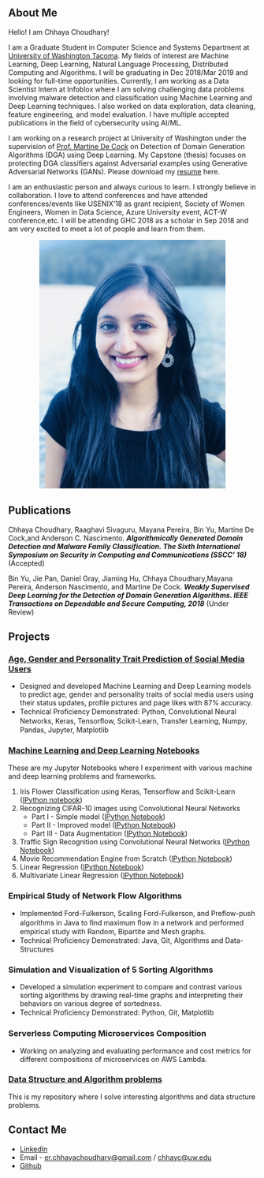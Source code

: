 ## About Me

Hello! I am Chhaya Choudhary!

I am a Graduate Student in Computer Science and Systems Department at [University of Washington Tacoma](https://www.tacoma.uw.edu/). My fields of interest are Machine Learning, Deep Learning, Natural Language Processing, Distributed Computing and Algorithms. I will be graduating in Dec 2018/Mar 2019 and looking for full-time opportunities.
Currently, I am working as a Data Scientist Intern at Infoblox where I am solving challenging data problems involving malware detection and classification using Machine Learning and Deep Learning techniques. I also worked on data exploration, data cleaning, feature engineering, and model evaluation. I have multiple accepted publications in the field of cybersecurity using AI/ML. 

I am working on a research project at University of Washington under the supervision of [Prof. Martine De Cock](https://www.tacoma.uw.edu/institute-technology/martine-de-cock-phd) on Detection of Domain Generation Algorithms (DGA) using Deep Learning. My Capstone (thesis) focuses on protecting DGA classifiers against Adversarial examples using Generative Adversarial Networks (GANs). Please download my [resume](https://github.com/chhayac/chhayac.github.io/blob/master/Chhaya_Choudhary_GHCScholar_DS.pdf) here.

I am an enthusiastic person and always curious to learn. I strongly believe in collaboration. I love to attend conferences and have attended conferences/events like USENIX’18 as grant recipient, Society of Women Engineers, Women in Data Science, Azure University event, ACT-W conference,etc. I will be attending GHC 2018 as a scholar in Sep 2018 and am very excited to meet a lot of people and learn from them.

<p align="center">
<img src="https://raw.githubusercontent.com/chhayac/chhayac.github.io/master/profile_pic.jpeg" width="378px" height="504px">
</p>
														    
## Publications
Chhaya Choudhary, Raaghavi Sivaguru, Mayana Pereira, Bin Yu, Martine De Cock,and Anderson C.
Nascimento. **_Algorithmically Generated Domain Detection and Malware Family Classification.
The Sixth International Symposium on Security in Computing and Communications (SSCC’ 18)_** (Accepted)

Bin Yu, Jie Pan, Daniel Gray, Jiaming Hu, Chhaya Choudhary,Mayana Pereira, Anderson Nascimento, and
Martine De Cock. **_Weakly Supervised Deep Learning for the Detection of Domain Generation
Algorithms. IEEE Transactions on Dependable and Secure Computing, 2018_** (Under Review)

## Projects
### [Age, Gender and Personality Trait Prediction of Social Media Users](https://github.com/chhayac/Gender-Classification-Using-Images)                                
- Designed and developed Machine Learning and Deep Learning models to predict age, gender and personality traits of social media users using their status updates, profile pictures and page likes with 87% accuracy. 
- Technical Proﬁciency Demonstrated: Python, Convolutional Neural Networks, Keras, Tensorﬂow, Scikit-Learn, Transfer Learning, Numpy, Pandas, Jupyter, Matplotlib 

### [Machine Learning and Deep Learning Notebooks](https://github.com/chhayac/Machine-Learning-Notebooks)
These are my Jupyter Notebooks where I experiment with various machine and deep learning problems and frameworks.
1. Iris Flower Classification using Keras, Tensorflow and Scikit-Learn ([IPython notebook](https://github.com/chhayac/Machine-Learning-Notebooks/blob/master/Iris_flower_classification.ipynb))
2. Recognizing CIFAR-10 images using Convolutional Neural Networks
	- Part I   - Simple model ([IPython Notebook](https://github.com/chhayac/Machine-Learning-Notebooks/blob/master/Recognizing-CIFAR-10-images-Simple-Model.ipynb))
	- Part II  - Improved model ([IPython Notebook](https://github.com/chhayac/Machine-Learning-Notebooks/blob/master/Recognizing-CIFAR-10-images-Improved-Model.ipynb))
	- Part III - Data Augmentation ([IPython Notebook](https://github.com/chhayac/Machine-Learning-Notebooks/blob/master/Recognizing-CIFAR-10-images-Improved-Model-Data-Augmentation.ipynb))
3. Traffic Sign Recognition using Convolutional Neural Networks ([IPython Notebook](https://github.com/chhayac/Machine-Learning-Notebooks/blob/master/Traffic-Sign-Recognition.ipynb))
4. Movie Recommendation Engine from Scratch ([IPython Notebook](https://github.com/chhayac/Machine-Learning-Notebooks/blob/master/Movie_Recommendation_Engine.ipynb))
5. Linear Regression ([IPython Notebook](https://github.com/chhayac/Machine-Learning-Notebooks/blob/master/Linear_Regression.ipynb))
6. Multivariate Linear Regression ([IPython Notebook](https://github.com/chhayac/Machine-Learning-Notebooks/blob/master/Multivariate_Linear_Regression.ipynb))

### Empirical Study of Network Flow Algorithms                                                      
- Implemented Ford-Fulkerson, Scaling Ford-Fulkerson, and Preﬂow-push algorithms in Java to ﬁnd maximum ﬂow in a network and performed empirical study with Random, Bipartite and Mesh graphs.
- Technical Proﬁciency Demonstrated: Java, Git, Algorithms and Data-Structures 

### Simulation and Visualization of 5 Sorting Algorithms                                            
- Developed a simulation experiment to compare and contrast various sorting algorithms by drawing real-time graphs and interpreting their behaviors on various degree of sortedness. 
- Technical Proﬁciency Demonstrated: Python, Git, Matplotlib

### Serverless Computing Microservices Composition
- Working on analyzing and evaluating performance and cost metrics for different compositions of microservices on AWS Lambda.

### [Data Structure and Algorithm problems](https://github.com/chhayac/algo_and_data_structures)
This is my repository where I solve interesting algorithms and data structure problems.

## Contact Me
- [LinkedIn](https://www.linkedin.com/in/chhayachoudhary/)
- Email - er.chhayachoudhary@gmail.com / chhayc@uw.edu
- [Github](https://github.com/chhayac)


